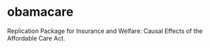 # obamacare
Replication Package for Insurance and Welfare: Causal Effects of the Affordable Care Act.
